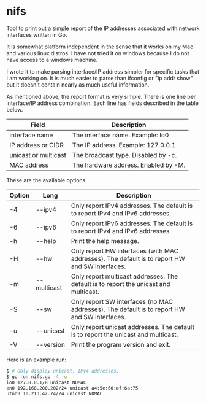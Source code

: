 # nifs
Tool to print out a simple report of the IP addresses associated with network interfaces written in Go.

It is somewhat platform independent in the sense that it works on my Mac and various linux distros. I have not tried it on windows because I do not have access to a windows machine.

I wrote it to make parsing interface/IP address simpler for specific tasks that I am working on. It is much easier to parse than ifconfig or "ip addr show" but it doesn't contain nearly as much useful information.

As mentioned above, the report format is very simple. There is one line per interface/IP address combination. Each line has fields described in the table below.

| Field | Description |
| ----- | ----------- |
| interface name | The interface name. Example: lo0 |
| IP address or CIDR | The IP address. Example: 127.0.0.1 |
| unicast or multicast | The broadcast type. Disabled by -c. |
| MAC address | The hardware address. Enabled by -M. |

These are the available options.

| Option | Long | Description |
| ------ | ---- | ----------- |
| -4 | --ipv4 | Only report IPv4 addresses. The default is to report IPv4 and IPv6 addresses. |
| -6 | --ipv6 | Only report IPv6 addresses. The default is to report IPv4 and IPv6 addresses. |
| -h | --help | Print the help message. |
| -H | --hw | Only report HW interfaces (with MAC addresses). The default is to report HW and SW interfaces. |
| -m | --multicast | Only report multicast addresses. The default is to report the unicast and multicast. |
| -S | --sw | Only report SW interfaces (no MAC addresses). The default is to report HW and SW interfaces. |
| -u | --unicast | Only report unicast addresses. The default is to report the unicast and multicast. |
| -V | --version | Print the program version and exit. |


Here is an example run:

```bash
$ # Only display unicast, IPv4 addresses.
$ go run nifs.go -4 -u
lo0 127.0.0.1/8 unicast NOMAC
en0 192.168.200.202/24 unicast a4:5e:60:ef:6a:75
utun0 10.213.42.74/24 unicast NOMAC
```
